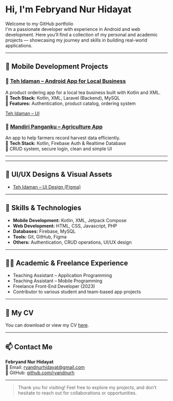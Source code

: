 # Hi, I'm Febryand Nur Hidayat

Welcome to my GitHub portfolio  
I'm a passionate developer with experience in Android and web development. Here you’ll find a collection of my personal and academic projects — showcasing my journey and skills in building real-world applications.

---

## 🚀 Mobile Development Projects

### 🧋 [Teh Idaman – Android App for Local Business](https://github.com/ryandnurh/teh-idaman)  

A product ordering app for a local tea business built with Kotlin and XML.  
🧩 **Tech Stack:** Kotlin, XML, Laravel (Backend), MySQL  
🔐 **Features:** Authentication, product catalog, ordering system

[Teh Idaman – UI](https://github.com/Dvamhmd/slider)


### 🌾 [Mandiri Panganku – Agriculture App](https://github.com/Dvamhmd/Mandiri_Panganku_FP)  
An app to help farmers record harvest data efficiently.  
🧩 **Tech Stack:** Kotlin, Firebase Auth & Realtime Database  
📝 CRUD system, secure login, clean and simple UI

---



---

## 🎨 UI/UX Designs & Visual Assets

- [Teh Idaman – UI Design (Figma)](https://ungu.in/ui_teh_idaman)  

---

## 🧠 Skills & Technologies

- **Mobile Development:** Kotlin, XML, Jetpack Compose  
- **Web Development:** HTML, CSS, Javascript, PHP 
- **Databases:** Firebase, MySQL  
- **Tools:** Git, GitHub, Figma  
- **Others:** Authentication, CRUD operations, UI/UX design

---

## 🧑‍🏫 Academic & Freelance Experience

- Teaching Assistant – Application Programming  
- Teaching Assistant – Mobile Programming    
- Freelance Front-End Developer (2023)  
- Contributor to various student and team-based app projects

---

## 📄 My CV

You can download or view my CV [here](./assets/cv-febryand.pdf).

---

## 📫 Contact Me

**Febryand Nur Hidayat**  
📧 Email: ryandnurhidayat@gmail.com  
🔗 GitHub: [github.com/ryandnurh](https://github.com/ryandnurh)  

---

> Thank you for visiting! Feel free to explore my projects, and don’t hesitate to reach out for collaborations or opportunities.
